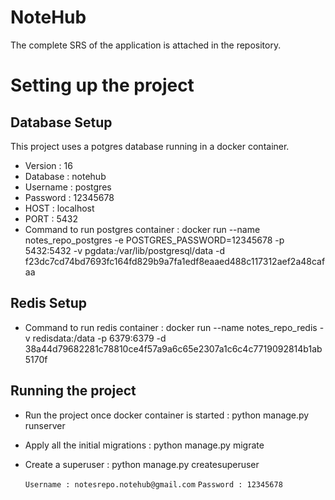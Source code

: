 # NoteHub

The complete SRS of the application is attached in the repository.

# Setting up the project

## Database Setup

This project uses a potgres database running in a docker container.

- Version : 16
- Database : notehub
- Username : postgres
- Password : 12345678
- HOST : localhost
- PORT : 5432
- Command to run postgres container : docker run --name notes_repo_postgres -e POSTGRES_PASSWORD=12345678 -p 5432:5432 -v pgdata:/var/lib/postgresql/data -d f23dc7cd74bd7693fc164fd829b9a7fa1edf8eaaed488c117312aef2a48cafaa

## Redis Setup

- Command to run redis container : docker run --name notes_repo_redis -v redisdata:/data -p 6379:6379 -d 38a44d79682281c78810ce4f57a9a6c65e2307a1c6c4c7719092814b1ab5170f

## Running the project

- Run the project once docker container is started : python manage.py runserver
- Apply all the initial migrations : python manage.py migrate

- Create a superuser : python manage.py createsuperuser

    `Username : notesrepo.notehub@gmail.com`
    `Password : 12345678`
